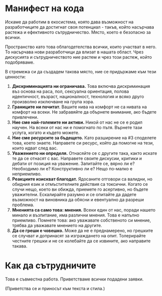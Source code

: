 Манифест на кода
==================

Искаме да работим в екосистема, която дава възможност на разработчиците да достигнат своя потенциал - такъв, който насърчава растежа и ефективното сътрудничество. Място, което е безопасно за всички.

Пространство като това облагодетелства всички, които участват в него. То насърчава нови разработчици да влизат в нашата област. Чрез дискусията и сътрудничеството ние растем и чрез този растеж, който подобряваме.

В стремежа си да създадем такова място, ние се придържаме към тези ценности:

1. **Дискриминацията ни ограничава.** Това включва дискриминация въз основа на раса, пол, сексуална ориентация, полова идентичност, възраст, националност, технология и всяко друго произволно изключване на група хора.
2. **Границите ни почитат.** Вашите нива на комфорт не са нивата на комфорт на всеки. Не забравяйте да обърнете внимание, ако бъдете привлечени.
3. **Ние сме най-големите ни активи.** Никой от нас не се е родил научен. На всеки от нас ни е помогнато по пътя. Върнете тази услуга, когато и където можете.
4. **Ние сме ресурсите за бъдещето.** Като разширение на #3 споделете това, което знаете. Направете си ресурс, който да помогне на тези, които идват след вас.
5. **Уважението ни определя.** Отнасяйте се с другите така, както искате те да се отнасят с вас. Направете своите дискусии, критики и дебати от позиция на уважение. Запитайте се, вярно ли е? Необходимо ли е? Конструктивно ли е? Нещо по-малко е неприемливо.
6. **Реакциите изискват благодат.** Ядосаните отговори са валидни, но обидния език и отмъстителните действия са токсични. Когато се случи нещо, което ви обижда, приемете го асертивно, но бъдете уважителни. Ескалирайте разумно и се опитайте да дадете възможност на виновника да обясни и евентуално да разреши проблема.
7. **Мненията са само това: мнения.** Всеки един от нас, поради нашето минало и възпитание, има различни мнения. Това е напълно приемливо. Помнете това: ако уважавате собственото си мнение, трябва да уважавате мнението на другите.
8. **Да се греши е човешко.** Може да не е преднамерено, но грешките се случват и допринасят за изграждането на опит. Толерирайте честните грешки и не се колебайте да се извините, ако направите такава.

Как да сътрудничите
=================

Това е съвместна работа. Приветстваме всички подадени заявки.

(Приветства се и приносът към текста и стила.)
